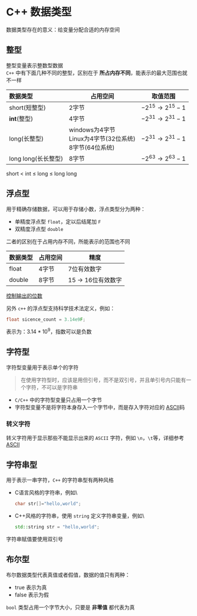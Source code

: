 # C++ 数据类型

数据类型存在的意义：给变量分配合适的内存空间

## 整型

整型变量表示整数型数据\
`C++` 中有下面几种不同的整型，区别在于 **所占内存不同**，能表示的最大范围也就不一样

| 数据类型            | 占用空间                                           |          取值范围         |
| :-------------- | ---------------------------------------------- | :-------------------: |
| short(短整型)      | 2字节                                            | $-2^{15}\to 2^{15}-1$ |
| **int**(整型)     | 4字节                                            | $-2^{31}\to 2^{31}-1$ |
| long(长整型)       | windows为4字节 <br>Linux为4字节(32位系统)<br>8字节(64位系统) | $-2^{31}\to 2^{31}-1$ |
| long long(长长整型) | 8字节                                            | $-2^{63}\to 2^{63}-1$ |

short $<$ int $\le$ long $\le$ long long

## 浮点型

用于精确存储数据，可以用于存储小数，浮点类型分为两种：

- 单精度浮点型 `float`，定以后结尾加 `F`
- 双精度浮点型 `double`

二者的区别在于占用内存不同，所能表示的范围也不同

| 数据类型   | 占用空间 | 精度               |
| ------ | ---- | ---------------- |
| float  | 4字节  | 7位有效数字           |
| double | 8字节  | 15 $\to$ 16位有效数字 |

[控制输出的位数](C++_对C语言的补充.md#浮点型相关)

另外 `c++` 的浮点型支持科学技术法定义，例如：

```c++
float sicence_count = 3.14e9F;
```

表示为：$3.14*10^{9}$，指数可以是负数

## 字符型

字符型变量用于表示单个的字符

> 在使用字符型时，应该是用但引号，而不是双引号，并且单引号内只能有一个字符，不可以是字符串

- `C/C++` 中的字符型变量只占用一个字节
- 字符型变量不是将字符本身存入一个字节中，而是存入字符对应的 [ASCII](https://www.ascii-code.com/)码

### 转义字符

转义字符用于显示那些不能显示出来的 `ASCII` 字符，例如 `\n`，`\t`等，详细参考 [ASCII](https://www.ascii-code.com/)

## 字符串型

用于表示一串字符，`C++` 的字符串型有两种风格

- C语言风格的字符串，例如\
  ```c++
  char str[]="hello,world";
  ```
- C++风格的字符串，使用 `string` 定义字符串变量，例如\
  ```c++
  std::string str = "hello,world";
  ```

字符串赋值要使用双引号

## 布尔型

布尔数据类型代表真值或者假值，数据的值只有两种：

- true 表示为真
- false 表示为假

`bool` 类型占用一个字节大小，只要是 **非零值** 都代表为真




